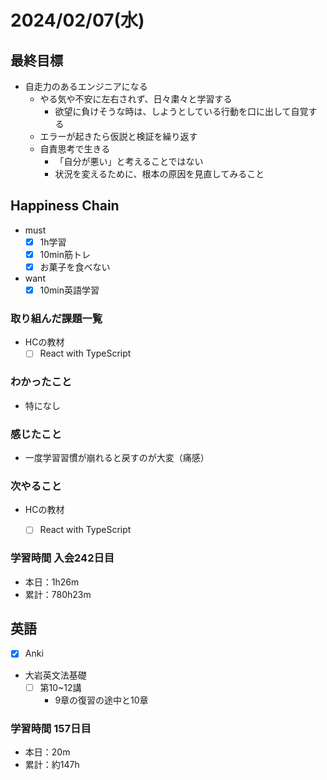 # 2024/02/07(水)

## 最終目標

- 自走力のあるエンジニアになる
  - やる気や不安に左右されず、日々粛々と学習する
    - 欲望に負けそうな時は、しようとしている行動を口に出して自覚する
  - エラーが起きたら仮説と検証を繰り返す
  - 自責思考で生きる
    - 「自分が悪い」と考えることではない
    - 状況を変えるために、根本の原因を見直してみること

## Happiness Chain

- must
  - [x] 1h学習
  - [x] 10min筋トレ
  - [x] お菓子を食べない
- want
  - [x] 10min英語学習

### 取り組んだ課題一覧

- HCの教材
  - [ ] React with TypeScript

### わかったこと

- 特になし

### 感じたこと

- 一度学習習慣が崩れると戻すのが大変（痛感）

### 次やること

- HCの教材
  - [ ] React with TypeScript


### 学習時間 入会242日目

- 本日：1h26m
- 累計：780h23m

## 英語

- [x] Anki
- 大岩英文法基礎
  - [ ] 第10~12講
    - 9章の復習の途中と10章

### 学習時間 157日目

- 本日：20m
- 累計：約147h
